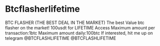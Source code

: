 # Btcflasherlifetime
BTC FLASHER (THE BEST DEAL IN THE MARKET)
The best Value btc flasher on the market!
100usdt for LIFETIME Access
Maximum amount per transaction:1btc
Maximum amount daily:100btc
If interested, hit me up on telegram
@BTCFLASHLIFETIME
@BTCFLASHLIFETIME
